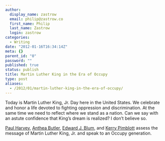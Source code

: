 ```yaml
---
author:
  display_name: zastrow
  email: philip@zastrow.co
  first_name: Philip
  last_name: Zastrow
  login: zastrow
categories:
  - Writing
date: "2012-01-16T16:34:14Z"
meta: {}
parent_id: "0"
password: ""
published: true
status: publish
title: Martin Luther King in the Era of Occupy
type: post
aliases:
  - /2012/01/martin-luther-king-in-the-era-of-occupy/
---
```

<p>Today is Martin Luther King, Jr. Day here in the United States. We celebrate and honor a life devoted to fighting oppression and discrimination. At the same time we need to reflect where we stand as a nation. Can we say with an astute confidence that King’s dream is realized? I don’t believe so.</p>
<p><a href="http://www.religiondispatches.org/contributors/paulharvey/">Paul Harvey</a>, <a href="http://www.religiondispatches.org/contributors/antheabutler/">Anthea Butler</a>, <a href="http://www.religiondispatches.org/contributors/edwardjblum/">Edward J. Blum</a>, and <a href="http://www.religiondispatches.org/contributors/kerrypimblott/">Kerry Pimblott</a> assess the message of Martin Luther King, Jr. and speak to an Occupy generation.</p>
